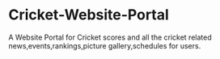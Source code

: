 # Cricket-Website-Portal
A Website Portal for Cricket scores and all the cricket related news,events,rankings,picture gallery,schedules for users. 
